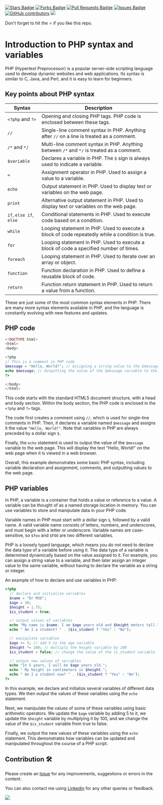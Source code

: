 <a href="https://github.com/drshahizan/learn-php/stargazers"><img src="https://img.shields.io/github/stars/drshahizan/learn-php" alt="Stars Badge"/></a>
<a href="https://github.com/drshahizan/learn-php/network/members"><img src="https://img.shields.io/github/forks/drshahizan/learn-php" alt="Forks Badge"/></a>
<a href="https://github.com/drshahizan/learn-php/pulls"><img src="https://img.shields.io/github/issues-pr/drshahizan/learn-php" alt="Pull Requests Badge"/></a>
<a href="https://github.com/drshahizan/learn-php/issues"><img src="https://img.shields.io/github/issues/drshahizan/learn-php" alt="Issues Badge"/></a>
<a href="https://github.com/drshahizan/learn-php/graphs/contributors"><img alt="GitHub contributors" src="https://img.shields.io/github/contributors/drshahizan/learn-php?color=2b9348"></a>
![](https://visitor-badge.glitch.me/badge?page_id=drshahizan/learn-php)

Don't forget to hit the :star: if you like this repo.

# Introduction to PHP syntax and variables

PHP (Hypertext Preprocessor) is a popular server-side scripting language used to develop dynamic websites and web applications. Its syntax is similar to C, Java, and Perl, and it is easy to learn for beginners. 

## Key points about PHP syntax

| Syntax | Description |
| ------ | ----------- |
| `<?php` and `?>` | Opening and closing PHP tags. PHP code is enclosed between these tags. |
| `//` | Single-line comment syntax in PHP. Anything after `//` on a line is treated as a comment. |
| `/*` and `*/` | Multi-line comment syntax in PHP. Anything between `/*` and `*/` is treated as a comment. |
| `$variable` | Declares a variable in PHP. The `$` sign is always used to indicate a variable. |
| `=` | Assignment operator in PHP. Used to assign a value to a variable. |
| `echo` | Output statement in PHP. Used to display text or variables on the web page. |
| `print` | Alternative output statement in PHP. Used to display text or variables on the web page. |
| `if`, `else if`, `else` | Conditional statements in PHP. Used to execute code based on a condition. |
| `while` | Looping statement in PHP. Used to execute a block of code repeatedly while a condition is true. |
| `for` | Looping statement in PHP. Used to execute a block of code a specified number of times. |
| `foreach` | Looping statement in PHP. Used to iterate over an array or object. |
| `function` | Function declaration in PHP. Used to define a reusable block of code. |
| `return` | Function return statement in PHP. Used to return a value from a function. |

These are just some of the most common syntax elements in PHP. There are many more syntax elements available in PHP, and the language is constantly evolving with new features and updates.

## PHP code

```php
<!DOCTYPE html>
<html>
<body>

<?php
// This is a comment in PHP code
$message = "Hello, World!"; // Assigning a string value to the $message variable
echo $message; // Outputting the value of the $message variable to the web page
?>

</body>
</html>
```

This code starts with the standard HTML5 document structure, with a head and body section. Within the body section, the PHP code is enclosed in the `<?php` and `?>` tags. 

The code first creates a comment using `//`, which is used for single-line comments in PHP. Then, it declares a variable named `$message` and assigns it the value `"Hello, World!"`. Note that variables in PHP are always preceded by a dollar sign `$`.

Finally, the `echo` statement is used to output the value of the `$message` variable to the web page. This will display the text "Hello, World!" on the web page when it is viewed in a web browser.

Overall, this example demonstrates some basic PHP syntax, including variable declaration and assignment, comments, and outputting values to the web page.

## PHP variables

In PHP, a variable is a container that holds a value or reference to a value. A variable can be thought of as a named storage location in memory. You can use variables to store and manipulate data in your PHP code. 

Variable names in PHP must start with a dollar sign `$`, followed by a valid name. A valid variable name consists of letters, numbers, and underscores, and must begin with a letter or underscore. Variable names are case-sensitive, so `$foo` and `$FOO` are two different variables.

PHP is a loosely typed language, which means you do not need to declare the data type of a variable before using it. The data type of a variable is determined dynamically based on the value assigned to it. For example, you can assign a string value to a variable, and then later assign an integer value to the same variable, without having to declare the variable as a string or integer.

An example of how to declare and use variables in PHP:

```php
<?php
  // declare and initialize variables
  $name = "Dr MSO";
  $age = 30;
  $height = 1.75;
  $is_student = true;

  // output values of variables
  echo "My name is $name. I am $age years old and $height meters tall.";
  echo " Am I a student? " . ($is_student ? "Yes" : "No");

  // manipulate variables
  $age += 5; // add 5 to the age variable
  $height *= 100; // multiply the height variable by 100
  $is_student = false; // change the value of the is_student variable

  // output new values of variables
  echo "In 5 years, I will be $age years old.";
  echo " My height in centimeters is $height.";
  echo " Am I a student now? " . ($is_student ? "Yes" : "No");
?>
```

In this example, we declare and initialize several variables of different data types. We then output the values of these variables using the `echo` statement. 

Next, we manipulate the values of some of these variables using basic arithmetic operators. We update the `$age` variable by adding 5 to it, we update the `$height` variable by multiplying it by 100, and we change the value of the `$is_student` variable from true to false.

Finally, we output the new values of these variables using the `echo` statement. This demonstrates how variables can be updated and manipulated throughout the course of a PHP script.

## Contribution 🛠️
Please create an [Issue](https://github.com/drshahizan/learn-php/issues) for any improvements, suggestions or errors in the content.

You can also contact me using [Linkedin](https://www.linkedin.com/in/drshahizan/) for any other queries or feedback.

![](https://komarev.com/ghpvc/?username=drshahizan&label=Views&color=0e75b6&style=flat)
